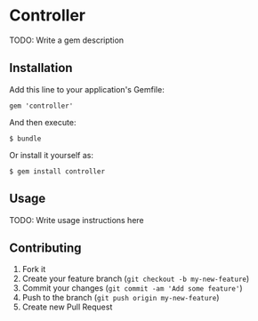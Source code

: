 # Controller

TODO: Write a gem description

## Installation

Add this line to your application's Gemfile:

    gem 'controller'

And then execute:

    $ bundle

Or install it yourself as:

    $ gem install controller

## Usage

TODO: Write usage instructions here

## Contributing

1. Fork it
2. Create your feature branch (`git checkout -b my-new-feature`)
3. Commit your changes (`git commit -am 'Add some feature'`)
4. Push to the branch (`git push origin my-new-feature`)
5. Create new Pull Request
